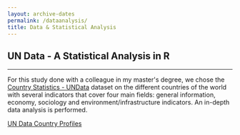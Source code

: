 ```yaml
---
layout: archive-dates
permalink: /dataanalysis/
title: Data & Statistical Analysis
---
```


## UN Data - A Statistical Analysis in R
-------------

For this study done with a colleague in my master's degree, we chose the [Country Statistics - UNData](https://www.kaggle.com/datasets/sudalairajkumar/undata-country-profiles) dataset on the different countries of the world with several indicators that cover four main fields: general information, economy, sociology and environment/infrastructure indicators. An in-depth data analysis is performed.
 
[UN Data Country Profiles](Notebooks/undata.pdf)